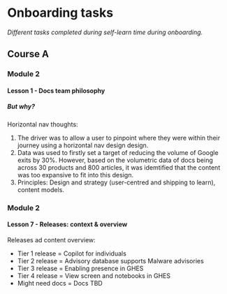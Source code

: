 <!-- 
  <<< Author notes: Header of the course >>> 
  Include a 1280×640 image, course title in sentence case, and a concise description in emphasis.
  In your repository settings: enable template repository, add your 1280×640 social image, auto delete head branches.
  Add your open source license, GitHub uses Creative Commons Attribution 4.0 International.
-->

# Onboarding tasks

_Different tasks completed during self-learn time during onboarding._

## Course A 
### Module 2 
#### Lesson 1 - Docs team philosophy

##### But why?
Horizontal nav thoughts: 
1. The driver was to allow a user to pinpoint where they were within their journey using a horizontal nav design design.
2. Data was used to firstly set a target of reducing the volume of Google exits by 30%. However, based on the volumetric data of docs being across 30 products and 800 articles, it was idemtified that the content was too expansive to fit into this design. 
3. Principles: Design and strategy (user-centred and shipping to learn), content models.

### Module 2 
#### Lesson 7 - Releases: context & overview
Releases ad content overview:
- Tier 1 release = Copilot for individuals
- Tier 2 release = Advisory database supports Malware advisories
- Tier 3 release = Enabling presence in GHES
- Tier 4 release = View screen and notebooks in GHES
- Might need docs = Docs TBD
